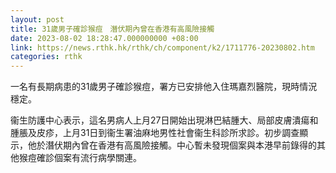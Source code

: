```yaml
---
layout: post
title: 31歲男子確診猴痘　潛伏期內曾在香港有高風險接觸
date: 2023-08-02 18:28:47.000000000 +08:00
link: https://news.rthk.hk/rthk/ch/component/k2/1711776-20230802.htm
categories: rthk
---
```


一名有長期病患的31歲男子確診猴痘，署方已安排他入住瑪嘉烈醫院，現時情況穩定。

衞生防護中心表示，這名男病人上月27日開始出現淋巴結腫大、局部皮膚潰瘍和腫脹及皮疹，上月31日到衞生署油麻地男性社會衞生科診所求診。初步調查顯示，他於潛伏期內曾在香港有高風險接觸。中心暫未發現個案與本港早前錄得的其他猴痘確診個案有流行病學關連。
